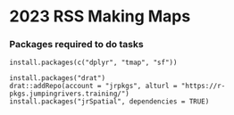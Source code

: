 # 2023 RSS Making Maps

### Packages required to do tasks

```{r}
install.packages(c("dplyr", "tmap", "sf"))

install.packages("drat")
drat::addRepo(account = "jrpkgs", alturl = "https://r-pkgs.jumpingrivers.training/")
install.packages("jrSpatial", dependencies = TRUE)
```

